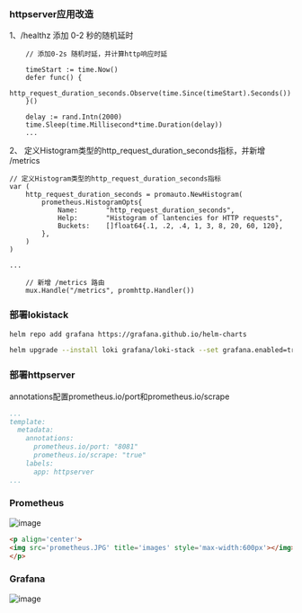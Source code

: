 ### httpserver应用改造
1、/healthz 添加 0-2 秒的随机延时 
```
	// 添加0-2s 随机时延，并计算http响应时延

	timeStart := time.Now()
	defer func() {
		http_request_duration_seconds.Observe(time.Since(timeStart).Seconds())
	}()

	delay := rand.Intn(2000)
	time.Sleep(time.Millisecond*time.Duration(delay))
	...
```
2、	定义Histogram类型的http_request_duration_seconds指标，并新增 /metrics
```
// 定义Histogram类型的http_request_duration_seconds指标
var (
	http_request_duration_seconds = promauto.NewHistogram(
        prometheus.HistogramOpts{
            Name:		"http_request_duration_seconds",
            Help:		"Histogram of lantencies for HTTP requests",
			Buckets:	[]float64{.1, .2, .4, 1, 3, 8, 20, 60, 120},
        },
    )
)

...

    // 新增 /metrics 路由
	mux.Handle("/metrics", promhttp.Handler())
```

### 部署lokistack
```sh
helm repo add grafana https://grafana.github.io/helm-charts

helm upgrade --install loki grafana/loki-stack --set grafana.enabled=true,prometheus.enabled=true,prometheus.alertmanager.persistentVolume.enabled=false,prometheus.server.persistentVolume.enabled=false
```

### 部署httpserver

annotations配置prometheus.io/port和prometheus.io/scrape
```yaml
...
template:
  metadata:
    annotations:
      prometheus.io/port: "8081"
      prometheus.io/scrape: "true"
    labels:
      app: httpserver
...
```

### Prometheus
![image](https://github.com/zsingsun/CN/edit/master/hw/module10/prometheus.JPG)
```html
<p align='center'>
<img src='prometheus.JPG' title='images' style='max-width:600px'></img>
</p>
```

### Grafana
![image](https://github.com/zsingsun/CN/edit/master/hw/module10/grafana.JPG)

